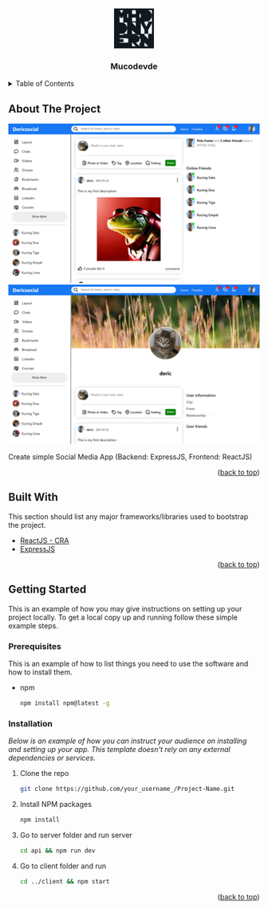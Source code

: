<a name="readme-top"></a>

<!-- MY PROJECT -->
<br />
<div align="center">
  <img src="./client/public/my_logo.png" alt="Logo" width="80" height="80">
  <h3 align="center">Mucodevde</h3>
</div>

<!-- TABLE OF CONTENTS -->
<details>
  <summary>Table of Contents</summary>
  <ol>
    <li><a href="#about-the-project">About The Project</a><li>
    <li><a href="#built-with">Built With</a></li>
    <li><a href="#getting-started">Getting Started</a></li>
    <ol>
      <li><a href="#prerequisites">Prerequisites</a></li>
      <li><a href="#installation">Installation</a></li>
    </ol>
  </ol>
</details>

<!-- ABOUT THE PROJECT -->
## About The Project

![Home](./client/public/social_media_app_home_ss.png)
![Profile](./client/public/social_media_app_profile_ss.png)

Create simple Social Media App (Backend: ExpressJS, Frontend: ReactJS)

<p align="right">(<a href="#readme-top">back to top</a>)</p>

## Built With

This section should list any major frameworks/libraries used to bootstrap the project.

* [ReactJS - CRA](https://react.dev/)
* [ExpressJS](https://expressjs.com/)

<p align="right">(<a href="#readme-top">back to top</a>)</p>

<!-- GETTING STARTED -->
## Getting Started
This is an example of how you may give instructions on setting up your project locally.
To get a local copy up and running follow these simple example steps.

### Prerequisites
This is an example of how to list things you need to use the software and how to install them.
* npm
  ```sh
  npm install npm@latest -g
  ```

### Installation

_Below is an example of how you can instruct your audience on installing and setting up your app. This template doesn't rely on any external dependencies or services._

1. Clone the repo
   ```sh
   git clone https://github.com/your_username_/Project-Name.git
   ```
2. Install NPM packages
   ```sh
   npm install
   ```
3. Go to server folder and run server
   ```sh
   cd api && npm run dev
   ```
4. Go to client folder and run
   ```sh
   cd ../client && npm start
   ```

<p align="right">(<a href="#readme-top">back to top</a>)</p>
